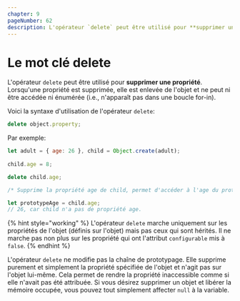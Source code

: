 ```yaml
---
chapter: 9
pageNumber: 62
description: L'opérateur `delete` peut être utilisé pour **supprimer une propriété**. Lorsqu'une propriété est supprimée, elle est enlevée de l'objet et ne peut ni être accédée ni énumérée (i.e., n'apparaît pas dans une boucle for-in).
---
```

# Le mot clé delete

L'opérateur `delete` peut être utilisé pour **supprimer une propriété**. Lorsqu'une propriété est supprimée, elle est enlevée de l'objet et ne peut ni être accédée ni énumérée (i.e., n'apparaît pas dans une boucle for-in).

Voici la syntaxe d'utilisation de l'opérateur `delete`:

```javascript
delete object.property;
```

Par exemple:

```javascript
let adult = { age: 26 }, child = Object.create(adult);
  
child.age = 8;

delete child.age;

/* Supprime la propriété age de child, permet d'accéder à l'age du protype car il n'est plus masqué */

let prototypeAge = child.age;
// 26, car child n'a pas de propriété age.
```

{% hint style="working" %}
L'opérateur `delete` marche uniquement sur les propriétés de l'objet (définis sur l'objet) mais pas ceux qui sont hérités.  Il ne marche pas non plus sur les propriété qui ont l'attribut `configurable` mis à `false`.
{% endhint %}

L'opérateur `delete` ne modifie pas la chaîne de prototypage. Elle supprime purement et simplement la propriété spécifiée de l'objet et  n'agit pas sur l'objet lui-même. Cela permet de rendre la propriété inaccessible comme si elle n'avait pas été attribuée. Si vous désirez supprimer un objet et libérer la mémoire occupée, vous pouvez tout simplement affecter `null` à la variable.
